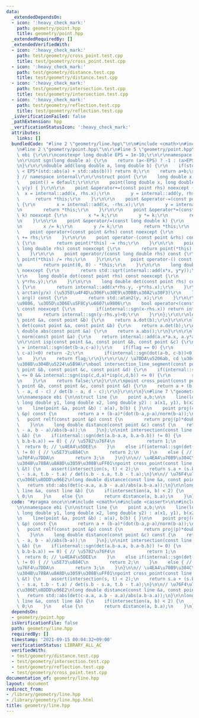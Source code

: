 ```yaml
---
data:
  _extendedDependsOn:
  - icon: ':heavy_check_mark:'
    path: geometry/point.hpp
    title: geometry/point.hpp
  _extendedRequiredBy: []
  _extendedVerifiedWith:
  - icon: ':heavy_check_mark:'
    path: test/geometry/cross_point.test.cpp
    title: test/geometry/cross_point.test.cpp
  - icon: ':heavy_check_mark:'
    path: test/geometry/distance.test.cpp
    title: test/geometry/distance.test.cpp
  - icon: ':heavy_check_mark:'
    path: test/geometry/intersection.test.cpp
    title: test/geometry/intersection.test.cpp
  - icon: ':heavy_check_mark:'
    path: test/geometry/reflection.test.cpp
    title: test/geometry/reflection.test.cpp
  _isVerificationFailed: false
  _pathExtension: hpp
  _verificationStatusIcon: ':heavy_check_mark:'
  attributes:
    links: []
  bundledCode: "#line 2 \"geometry/line.hpp\"\n\n#include <cmath>\n#include <cassert>\n\
    \n#line 2 \"geometry/point.hpp\"\n\r\n#line 5 \"geometry/point.hpp\"\n\r\nnamespace\
    \ ebi {\r\n\r\nconstexpr long double EPS = 1e-10;\r\n\r\nnamespace internal {\r\
    \n\r\nint sgn(long double a) {\r\n    return (a<-EPS) ? -1 : (a>EPS) ? 1 : 0;\r\
    \n}\r\n\r\ndouble add(long double a, long double b) {\r\n    if(std::abs(a+b)\
    \ < EPS*(std::abs(a) + std::abs(b))) return 0;\r\n    return a+b;\r\n}\r\n\r\n\
    } // namespace internal\r\n\r\nstruct point {\r\n    long double x,y;\r\n\r\n\
    \    point() = default;\r\n\r\n    point(long double x, long double y) : x(x),\
    \ y(y) { }\r\n\r\n    point &operator+=(const point rhs) noexcept {\r\n      \
    \  x = internal::add(x, rhs.x);\r\n        y = internal::add(y, rhs.y);\r\n  \
    \      return *this;\r\n    }\r\n\r\n    point &operator-=(const point rhs) noexcept\
    \ {\r\n        x = internal::add(x, -rhs.x);\r\n        y = internal::add(y, -rhs.y);\r\
    \n        return *this;\r\n    }\r\n\r\n    point &operator*=(const long double\
    \ k) noexcept {\r\n        x *= k;\r\n        y *= k;\r\n        return *this;\r\
    \n    }\r\n\r\n    point &operator/=(const long double k) {\r\n        assert(internal::sgn(k)!=0);\r\
    \n        x /= k;\r\n        y /= k;\r\n        return *this;\r\n    }\r\n\r\n\
    \    point operator+(const point &rhs) const noexcept {\r\n        return point(*this)\
    \ += rhs;\r\n    }\r\n\r\n    point operator-(const point &rhs) const noexcept\
    \ {\r\n        return point(*this) -= rhs;\r\n    }\r\n\r\n    point operator*(const\
    \ long double rhs) const noexcept {\r\n        return point(*this) *= rhs;\r\n\
    \    }\r\n\r\n    point operator/(const long double rhs) const {\r\n        return\
    \ point(*this) /= rhs;\r\n    }\r\n\r\n    point operator-() const noexcept {\r\
    \n        return point(0, 0) - *this;\r\n    }\r\n\r\n    long double abs() const\
    \ noexcept {\r\n        return std::sqrt(internal::add(x*x, y*y));\r\n    }\r\n\
    \r\n    long double dot(const point rhs) const noexcept {\r\n        return internal::add(x*rhs.x,\
    \ y*rhs.y);\r\n    }\r\n\r\n    long double det(const point rhs) const noexcept\
    \ {\r\n        return internal::add(x*rhs.y, -y*rhs.x);\r\n    }\r\n\r\n    //\
    \ arctan(y/x) (\u5358\u4F4D\u306F\u30E9\u30B8\u30A2\u30F3)\r\n    long double\
    \ arg() const {\r\n        return std::atan2(y, x);\r\n    }\r\n\r\n    // x\u6607\
    \u9806, \u305D\u306E\u5F8Cy\u6607\u9806\r\n    bool operator<(const point &rhs)\
    \ const noexcept {\r\n        if(internal::sgn(x-rhs.x)) return internal::sgn(x-rhs.x)<0;\r\
    \n        return internal::sgn(y-rhs.y)<0;\r\n    }\r\n};\r\n\r\nlong double dot(const\
    \ point &a, const point &b) {\r\n    return a.dot(b);\r\n}\r\n\r\nlong double\
    \ det(const point &a, const point &b) {\r\n    return a.det(b);\r\n}\r\n\r\nlong\
    \ double abs(const point &a) {\r\n    return a.abs();\r\n}\r\n\r\nlong double\
    \ norm(const point &a) {\r\n    return internal::add(a.x*a.x, a.y*a.y);\r\n}\r\
    \n\r\nint isp(const point &a, const point &b, const point &c) {\r\n    int flag\
    \ = internal::sgn(det(b-a,c-a));\r\n    if(flag == 0) {\r\n        if(internal::sgn(dot(b-a,\
    \ c-a))<0) return -2;\r\n        if(internal::sgn(dot(a-b, c-b))<0) return +2;\r\
    \n    }\r\n    return flag;\r\n}\r\n\r\n// \u7DDA\u5206ab, cd \u304C\u4EA4\u308F\
    \u308B\u304B\u5224\u5B9A\r\nbool intersection_line_segment(const point &a, const\
    \ point &b, const point &c, const point &d) {\r\n    if(internal::sgn(isp(a,b,c)*isp(a,b,d))\
    \ <= 0 && internal::sgn(isp(c,d,a)*isp(c,d,b)) <= 0) {\r\n        return true;\r\
    \n    }\r\n    return false;\r\n}\r\n\r\npoint cross_point(const point &a, const\
    \ point &b, const point &c, const point &d) {\r\n    return a + (b-a) * det(c\
    \ - a, d - c) / det(b - a, d - c);\r\n}\r\n\r\n}\n#line 7 \"geometry/line.hpp\"\
    \n\nnamespace ebi {\n\nstruct line {\n    point a,b;\n\n    line(long double x1,\
    \ long double y1, long double x2, long double y2) : a(x1, y1), b(x2, y2) { }\n\
    \n    line(point &a, point &b) : a(a), b(b) { }\n\n    point proj(const point\
    \ &p) const {\n        return a + (b-a)*(dot(b-a,p-a)/norm(b-a));\n    }\n\n \
    \   point relf(const point &p) const {\n        return proj(p)*double(2) - p;\n\
    \    }\n\n    long double distance(const point &c) const {\n    return std::abs(det(c\
    \ - a, b - a)/abs(b-a));\n    }\n};\n\nint intersection(const line &a, const line\
    \ &b) {\n    if(internal::sgn(det(a.b-a.a, b.a-b.b)) != 0) {\n        if(internal::sgn(dot(a.b-a.a,\
    \ b.b-b.a)) == 0) { // \u5782\u76F4\n            return 1;\n        }\n      \
    \  return 0; // \u4EA4\u5DEE\n    }\n    else if(internal::sgn(det(a.b-a.a, b.a-a.a))\
    \ != 0) { // \u5E73\u884C\n        return 2;\n    }\n    else { // \u540C\u4E00\
    \u76F4\u7DDA\n        return 3;\n    }\n}\n\n// \u4EA4\u70B9\u304C\u3042\u308B\
    \u304B\u78BA\u8A8D\u3059\u308B\uFF01\npoint cross_point(const line &s, const line\
    \ &t) {\n    assert(intersection(s, t) < 2);\n    return s.a + (s.b - s.a) * det(t.a\
    \ - s.a, t.b - t.a) / det(s.b - s.a, t.b - t.a);\n}\n\n// \u76F4\u7DDAa\u3068\u70B9\
    c\u306E\u8DDD\u96E2\nlong double distance(const line &a, const point &c) {\n \
    \   return std::abs(det(c-a.a, a.b - a.a)/abs(a.b-a.a));\n}\n\nlong double distance(const\
    \ line &a, const line &b) {\n    if(intersection(a, b) < 2) {\n        return\
    \ 0;\n    }\n    else {\n        return distance(a, b.a);\n    }\n}\n\n}\n"
  code: "#pragma once\n\n#include <cmath>\n#include <cassert>\n\n#include \"point.hpp\"\
    \n\nnamespace ebi {\n\nstruct line {\n    point a,b;\n\n    line(long double x1,\
    \ long double y1, long double x2, long double y2) : a(x1, y1), b(x2, y2) { }\n\
    \n    line(point &a, point &b) : a(a), b(b) { }\n\n    point proj(const point\
    \ &p) const {\n        return a + (b-a)*(dot(b-a,p-a)/norm(b-a));\n    }\n\n \
    \   point relf(const point &p) const {\n        return proj(p)*double(2) - p;\n\
    \    }\n\n    long double distance(const point &c) const {\n    return std::abs(det(c\
    \ - a, b - a)/abs(b-a));\n    }\n};\n\nint intersection(const line &a, const line\
    \ &b) {\n    if(internal::sgn(det(a.b-a.a, b.a-b.b)) != 0) {\n        if(internal::sgn(dot(a.b-a.a,\
    \ b.b-b.a)) == 0) { // \u5782\u76F4\n            return 1;\n        }\n      \
    \  return 0; // \u4EA4\u5DEE\n    }\n    else if(internal::sgn(det(a.b-a.a, b.a-a.a))\
    \ != 0) { // \u5E73\u884C\n        return 2;\n    }\n    else { // \u540C\u4E00\
    \u76F4\u7DDA\n        return 3;\n    }\n}\n\n// \u4EA4\u70B9\u304C\u3042\u308B\
    \u304B\u78BA\u8A8D\u3059\u308B\uFF01\npoint cross_point(const line &s, const line\
    \ &t) {\n    assert(intersection(s, t) < 2);\n    return s.a + (s.b - s.a) * det(t.a\
    \ - s.a, t.b - t.a) / det(s.b - s.a, t.b - t.a);\n}\n\n// \u76F4\u7DDAa\u3068\u70B9\
    c\u306E\u8DDD\u96E2\nlong double distance(const line &a, const point &c) {\n \
    \   return std::abs(det(c-a.a, a.b - a.a)/abs(a.b-a.a));\n}\n\nlong double distance(const\
    \ line &a, const line &b) {\n    if(intersection(a, b) < 2) {\n        return\
    \ 0;\n    }\n    else {\n        return distance(a, b.a);\n    }\n}\n\n}"
  dependsOn:
  - geometry/point.hpp
  isVerificationFile: false
  path: geometry/line.hpp
  requiredBy: []
  timestamp: '2021-09-15 00:04:32+09:00'
  verificationStatus: LIBRARY_ALL_AC
  verifiedWith:
  - test/geometry/distance.test.cpp
  - test/geometry/intersection.test.cpp
  - test/geometry/reflection.test.cpp
  - test/geometry/cross_point.test.cpp
documentation_of: geometry/line.hpp
layout: document
redirect_from:
- /library/geometry/line.hpp
- /library/geometry/line.hpp.html
title: geometry/line.hpp
---
```

